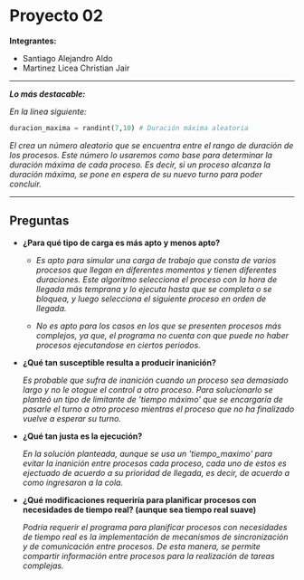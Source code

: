 # **Proyecto 02**

**Integrantes:**
- Santiago Alejandro Aldo
- Martinez Licea Christian Jair

---

***Lo más destacable:***

*En la línea siguiente:*

```python
duracion_maxima = randint(7,10) # Duración máxima aleatoria
```

*El crea un número aleatorio que se encuentra entre el rango de duración de los procesos. Este número lo usaremos como base para determinar la duración máxima de cada proceso. Es decir, si un proceso alcanza la duración máxima, se pone en espera de su nuevo turno para poder concluir.*

---

## **Preguntas**

- **¿Para qué tipo de carga es más apto y menos apto?**

    - *Es apto para simular una carga de trabajo que consta de varios procesos que llegan en diferentes momentos y tienen diferentes duraciones. Este algoritmo selecciona el proceso con la hora de llegada más temprana y lo ejecuta hasta que se completa o se bloquea, y luego selecciona el siguiente proceso en orden de llegada.*

    - *No es apto para los casos en los que se presenten procesos más complejos, ya que, el programa no cuenta con que puede no haber procesos ejecutandose en ciertos periodos.*

- **¿Qué tan susceptible resulta a producir inanición?**

    *Es probable que sufra de inanición cuando un proceso sea demasiado largo y no le otogue el control a otro proceso. Para solucionarlo se planteó un tipo de limitante de 'tiempo máximo' que se encargaría de pasarle el turno a otro proceso mientras el proceso que no ha finalizado vuelve a esperar su turno.*

- **¿Qué tan justa es la ejecución?**
    
    *En la solución planteada, aunque se usa un 'tiempo_maximo' para evitar la inanición entre procesos cada proceso, cada uno de estos es ejectuado de acuerdo a su prioridad de llegada, es decir, de acuerdo a como ingresaron a la cola.*

- **¿Qué modificaciones requeriría para planificar procesos con necesidades de tiempo real? (aunque sea tiempo real suave)**

    *Podría requerir el programa para planificar procesos con necesidades de tiempo real es la implementación de mecanismos de sincronización y de comunicación entre procesos. De esta manera, se permite compartir información entre procesos para la realización de tareas complejas.*